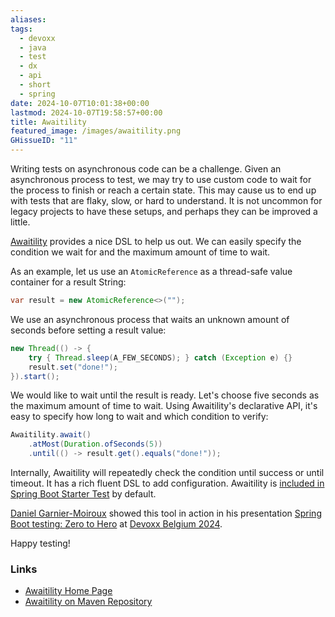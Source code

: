 ```yaml
---
aliases: 
tags:
  - devoxx
  - java
  - test
  - dx
  - api
  - short
  - spring
date: 2024-10-07T10:01:38+00:00
lastmod: 2024-10-07T19:58:57+00:00
title: Awaitility
featured_image: /images/awaitility.png
GHissueID: "11"
---
```

Writing tests on asynchronous code can be a challenge. Given an asynchronous process to test, we may try to use custom code to wait for the process to finish or reach a certain state. This may cause us to end up with tests that are flaky, slow, or hard to understand. It is not uncommon for legacy projects to have these setups, and perhaps they can be improved a little.

[Awaitility](http://www.awaitility.org/) provides a nice DSL to help us out. We can easily specify the condition we wait for and the maximum amount of time to wait.

As an example, let us use an `AtomicReference` as a thread-safe value container for a result String:

```java
var result = new AtomicReference<>("");
```

We use an asynchronous process that waits an unknown amount of seconds before setting a result value:

```java
new Thread(() -> {  
    try { Thread.sleep(A_FEW_SECONDS); } catch (Exception e) {}  
    result.set("done!");  
}).start();
```

We would like to wait until the result is ready. Let's choose five seconds as the maximum amount of time to wait. Using Awaitility's declarative API, it's easy to specify how long to wait and which condition to verify:

```java
Awaitility.await()  
    .atMost(Duration.ofSeconds(5))  
    .until(() -> result.get().equals("done!"));
```
 
 Internally, Awaitility will repeatedly check the condition until success or until timeout. It has a rich fluent DSL to add configuration. Awaitility is [included in Spring Boot Starter Test](https://github.com/spring-projects/spring-boot/issues/37195) by default. 
 
 [Daniel Garnier-Moiroux](https://github.com/Kehrlann) showed this tool in action in his presentation [Spring Boot testing: Zero to Hero](https://devoxx.be/talk/spring-boot-testing-zero-to-hero/) at [Devoxx Belgium 2024](https://devoxx.be/).
 
 Happy testing!
### Links
- [Awaitility Home Page](http://www.awaitility.org/)
- [Awaitility on Maven Repository](https://mvnrepository.com/artifact/org.awaitility/awaitility)
